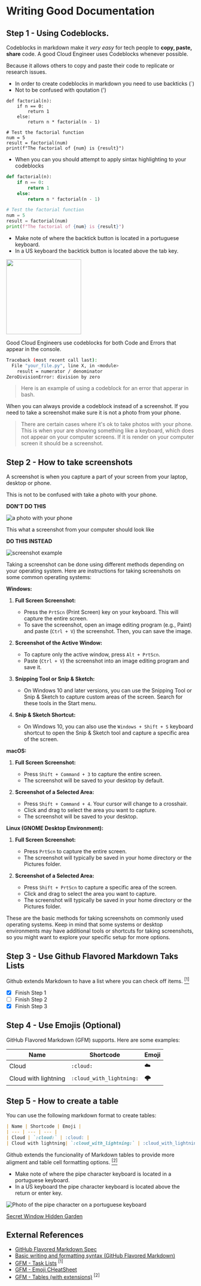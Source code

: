 # Writing Good Documentation

## Step 1 - Using Codeblocks.

Codeblocks in markdown make it _very easy_ for tech people to **copy, paste, share** code.
A good Cloud Engineer uses Codeblocks whenever possible.

Because it allows others to copy and paste their code to replicate or research issues.


- In order to create codeblocks in markdown you need to use backticks (`)
- Not to be confused with qoutation (')

```
def factorial(n):
    if n == 0:
        return 1
    else:
        return n * factorial(n - 1)

# Test the factorial function
num = 5
result = factorial(num)
print(f"The factorial of {num} is {result}")
```

- When you can you should attempt to apply sintax highlighting to your codeblocks

```python
def factorial(n):
    if n == 0:
        return 1
    else:
        return n * factorial(n - 1)

# Test the factorial function
num = 5
result = factorial(num)
print(f"The factorial of {num} is {result}")
```

- Make note of where the backtick button is located in a portuguese keyboard. 
- In a US keyboard the backtick button is located above the tab key.

<img width="200px" src="assets/IMG20230916193337.jpg" />

Good Cloud Engineers use codeblocks for both Code and Errors that appear in the console.



```bash
Traceback (most recent call last):
  File "your_file.py", line X, in <module>
    result = numerator / denominator
ZeroDivisionError: division by zero
```

> Here is an example of using a codeblock for an error that apperar in bash.

When you can always provide a codeblock instead of a screenshot.
If you need to take a screenshot make sure it is not a photo from your phone.

> There are certain cases where it's ok to take photos with your phone. This is when your are showing something like a keyboard, which does not appear on your computer screens. If it is render on your computer screen it should be a screenshot.

## Step 2 - How to take screenshots

A screenshot is when you capture a part of your screen from your laptop, desktop or phone.

This is not to be confused with take a photo with your phone.

**DON'T DO THIS**

![a photo with your phone](assets/IMG20230916204450.jpg)

This what a screenshot from your computer should look like

**DO THIS INSTEAD**

![screenshot example](assets/chrome_STLlR11I8v.png)

Taking a screenshot can be done using different methods depending on your operating system. Here are instructions for taking screenshots on some common operating systems:

**Windows:**

1. **Full Screen Screenshot:**
   - Press the `PrtScn` (Print Screen) key on your keyboard. This will capture the entire screen.
   - To save the screenshot, open an image editing program (e.g., Paint) and paste (`Ctrl + V`) the screenshot. Then, you can save the image.

2. **Screenshot of the Active Window:**
   - To capture only the active window, press `Alt + PrtScn`.
   - Paste (`Ctrl + V`) the screenshot into an image editing program and save it.

3. **Snipping Tool or Snip & Sketch:**
   - On Windows 10 and later versions, you can use the Snipping Tool or Snip & Sketch to capture custom areas of the screen. Search for these tools in the Start menu.

4. **Snip & Sketch Shortcut:**
   - On Windows 10, you can also use the `Windows + Shift + S` keyboard shortcut to open the Snip & Sketch tool and capture a specific area of the screen.

**macOS:**

1. **Full Screen Screenshot:**
   - Press `Shift + Command + 3` to capture the entire screen.
   - The screenshot will be saved to your desktop by default.

2. **Screenshot of a Selected Area:**
   - Press `Shift + Command + 4`. Your cursor will change to a crosshair.
   - Click and drag to select the area you want to capture.
   - The screenshot will be saved to your desktop.

**Linux (GNOME Desktop Environment):**

1. **Full Screen Screenshot:**
   - Press `PrtScn` to capture the entire screen.
   - The screenshot will typically be saved in your home directory or the Pictures folder.

2. **Screenshot of a Selected Area:**
   - Press `Shift + PrtScn` to capture a specific area of the screen.
   - Click and drag to select the area you want to capture.
   - The screenshot will typically be saved in your home directory or the Pictures folder.

These are the basic methods for taking screenshots on commonly used operating systems. Keep in mind that some systems or desktop environments may have additional tools or shortcuts for taking screenshots, so you might want to explore your specific setup for more options.

## Step 3 - Use Github Flavored Markdown Taks Lists

Github extends Markdown to have a list where you can check off items. [<sup>[1]</sup>](#external-references)

- [x] Finish Step 1
- [ ] Finish Step 2
- [x] Finish Step 3

## Step 4 - Use Emojis (Optional)

GitHub Flavored Markdown (GFM) supports.
Here are some examples:

| Name | Shortcode | Emoji |
| --- | --- | --- |
| Cloud | `:cloud:` | :cloud: |
| Cloud with lightning| `:cloud_with_lightning:` | :cloud_with_lightning: |

## Step 5 - How to create a table

You can use the following markdown format to create tables:

```md
| Name | Shortcode | Emoji |
| --- | --- | --- |
| Cloud | `:cloud:` | :cloud: |
| Cloud with lightning| `:cloud_with_lightning:` | :cloud_with_lightning: |
```

Github extends the funcionality of Markdown tables to provide more aligment and table cell formatting options. [<sup>[2]</sup>](#external-references)

- Make note of where the pipe character keyboard is located in a portuguese keyboard. 
- In a US keyboard the pipe character keyboard is located above the return or enter key.

![Photo of the pipe character on a portuguese keyboard](assets/IMG20230916202149.jpg)

[Secret Window Hidden Garden](secret-window/hidden-garden.md)

## External References

- [GitHub Flavored Markdown Spec](https://github.github.com/gfm/)
- [Basic writing and formatting syntax (GitHub Flavored Markdown)](https://docs.github.com/en/get-started/writing-on-github/getting-started-with-writing-and-formatting-on-github/basic-writing-and-formatting-syntax)
- [GFM - Task Lists](https://docs.github.com/en/get-started/writing-on-github/getting-started-with-writing-and-formatting-on-github/basic-writing-and-formatting-syntax#task-lists) <sup>[1]</sup>
- [GFM - Emoji CHeatSheet](https://github.com/ikatyang/emoji-cheat-sheet)
- [GFM - Tables (with extensions)](https://github.github.com/gfm/#tables-extension-) <sup>[2]</sup>
